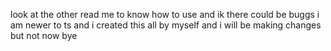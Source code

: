 look at the other read me to know how to use and ik there could be buggs i am newer to ts and i created this all by myself and i will be making changes but not now bye

